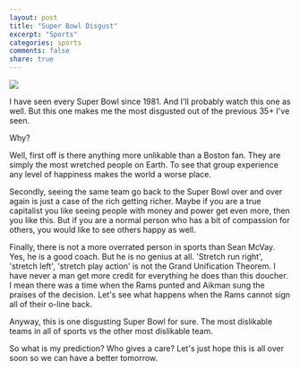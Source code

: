 ```yaml
---
layout: post
title: "Super Bowl Disgust"
excerpt: "Sports"
categories: sports
comments: false
share: true
---
```


![](http://images.performgroup.com/di/library/sporting_news/ab/d/super-bowl-lii-rams-patriots-madden-nfl-19_1ve7nrwqqffa91y1htlyqmijyt.jpg?t=-1784570512)


I have seen every Super Bowl since 1981. And I'll probably watch this one as well. But this one makes me the most disgusted out of the previous 35+ I've seen.


Why?


Well, first off is there anything more unlikable than a Boston fan. They are simply the most wretched people on Earth. To see that group experience any level of happiness makes the world a worse place. 

Secondly, seeing the same team go back to the Super Bowl over and over again is just a case of the rich getting richer. Maybe if you are a true capitalist you like seeing people with money and power get even more, then you like this. But if you are a normal person who has a bit of compassion for others, you would like to see others happy as well. 



Finally, there is not a more overrated person in sports than Sean McVay. Yes, he is a good coach. But he is no genius at all. 'Stretch run right', 'stretch left', 'stretch play action' is not the Grand Unification Theorem. I have never a man get more credit for everything he does than this doucher. I mean there was a time when the Rams punted and Aikman sung the praises of the decision. Let's see what happens when the Rams cannot sign all of their o-line back.






Anyway, this is one disgusting Super Bowl for sure. The most dislikable teams in all of sports vs the other most dislikable team. 


So what is my prediction? Who gives a care? Let's just hope this is all over soon so we can have a better tomorrow.

